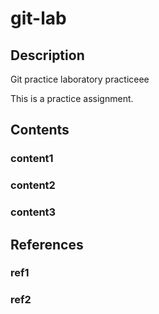 # git-lab

<h2>Description</h2>
Git practice laboratory
practiceee

This is a practice assignment.

<h2>Contents</h2>
<h3>content1</h3>
<h3>content2</h3>
<h3>content3</h3>

<h2>References</h2>
<h3>ref1</h3>
<h3>ref2</h3>
